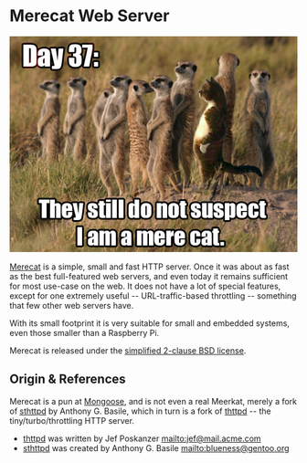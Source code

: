 Merecat Web Server
==================

![I am only a mere cat web server](www/img/merecat.jpg "Day 37!")

[Merecat][] is a simple, small and fast HTTP server.  Once it was about
as fast as the best full-featured web servers, and even today it remains
sufficient for most use-case on the web.  It does not have a lot of
special features, except for one extremely useful -- URL-traffic-based
throttling -- something that few other web servers have.

With its small footprint it is very suitable for small and embedded
systems, even those smaller than a Raspberry Pi.

Merecat is released under the [simplified 2-clause BSD license][license].


Origin & References
-------------------

Merecat is a pun at [Mongoose][], and is not even a real Meerkat, merely
a fork of [sthttpd][] by Anthony G. Basile, which in turn is a fork of
[thttpd][] -- the tiny/turbo/throttling HTTP server.

* [thttpd][] was written by Jef Poskanzer <mailto:jef@mail.acme.com>
* [sthttpd][] was created by Anthony G. Basile <mailto:blueness@gentoo.org>


[Merecat]:  https://github.com/troglobit/merecat/
[license]:  https://github.com/troglobit/merecat/blob/master/LICENSE
[Mongoose]: https://github.com/cesanta/mongoose 
[thttpd]:   http://www.acme.com/software/thttpd/
[sthttpd]:  https://github.com/blueness/sthttpd/



